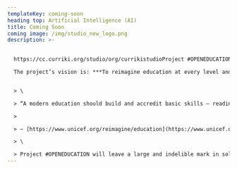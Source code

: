 ```yaml
---
templateKey: coming-soon
heading top: Artificial Intelligence (AI)
title: Coming Soon
coming image: /img/studio_new_logo.png
description: >-
  

  https://cc.curriki.org/studio/org/currikistudioProject #OPENEDUCATION ([https://github.com/​activelearningstudio](https://github.com/activelearningstudio)) **Project #OPENEDUCATION is an ambitious joint effort between Red Hat and the non-profit education technology company, Curriki. ****\

  The project’s vision is: ***To reimagine education at every level and point in life, and do it through sharing, open technologies, and open content.\*\**


  > \

  > “A modern education should build and accredit basic skills – reading, writing and math – as well as skills in problem-solving, creativity, critical thinking that young people need for work, to start a business and to engage productively in their communities.”

  >

  > ~ [https://www.unicef.org/​reimagine/education](https://www.unicef.org/reimagine/education)

  > \

  > Project #OPENEDUCATION will leave a large and indelible mark in solving these problems by making the tools used to create, deliver, and distribute high-quality, effective, and measurable learning experiences free, open and easy to access. Make a different. Join the #OPENEDUCATION movement!
---
```


